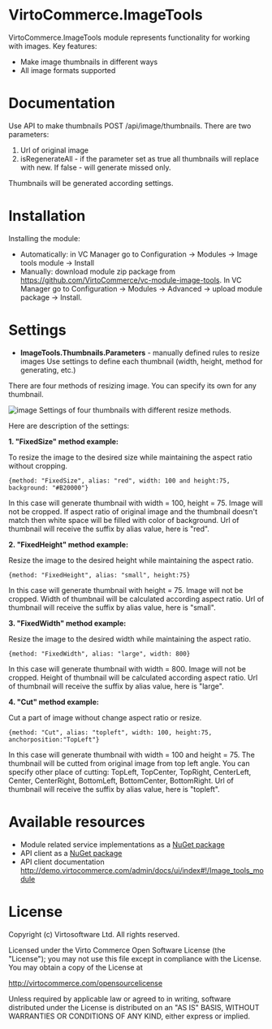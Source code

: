 


# VirtoCommerce.ImageTools
VirtoCommerce.ImageTools module represents functionality for working with images.
Key features:
* Make image thumbnails in different ways
* All image formats supported


# Documentation
Use API to make thumbnails POST /api/image/thumbnails.
There are two parameters:

1. Url of original image
2. isRegenerateAll - if the parameter set as true all thumbnails will replace with new. If false - will generate missed only.

Thumbnails will be generated according settings.

# Installation
Installing the module:
* Automatically: in VC Manager go to Configuration -> Modules -> Image tools module -> Install
* Manually: download module zip package from https://github.com/VirtoCommerce/vc-module-image-tools. In VC Manager go to Configuration -> Modules -> Advanced -> upload module package -> Install.

# Settings
* **ImageTools.Thumbnails.Parameters** -  manually defined rules to resize images
Use settings to define each thumbnail (width, height, method for generating, etc.)

There are four methods of resizing image. You can specify  its own for any thumbnail.

![image](https://cloud.githubusercontent.com/assets/7059355/16415707/e2d4df28-3d3e-11e6-8eba-5a7b8bdcc573.png)
Settings of four thumbnails with different resize methods.

Here are description of the settings:

**1. "FixedSize" method example:**

To resize the image to the desired size while maintaining the aspect ratio without cropping.
```
{method: "FixedSize", alias: "red", width: 100 and height:75, background: "#B20000"} 
```
In this case will generate thumbnail with width = 100, height = 75. Image will not be cropped. If aspect ratio of original image and the thumbnail doesn't match then white space will be filled with color of background. Url of thumbnail will receive the suffix by alias value, here is "red".

**2. "FixedHeight" method example:**

Resize the image to the desired height while maintaining the aspect ratio.
```
{method: "FixedHeight", alias: "small", height:75}
```
In this case will generate thumbnail with height = 75. Image will not be cropped. Width of thumbnail will be calculated according aspect ratio. Url of thumbnail will receive the suffix by alias value, here is "small".

**3. "FixedWidth" method example:**

Resize the image to the desired width while maintaining the aspect ratio.
```
{method: "FixedWidth", alias: "large", width: 800}
```
In this case will generate thumbnail with width = 800. Image will not be cropped. Height of thumbnail will be calculated according aspect ratio. Url of thumbnail will receive the suffix by alias value, here is "large".

**4. "Cut" method example:**

Cut a part of image without change aspect ratio or resize.
```
{method: "Cut", alias: "topleft", width: 100, height:75, anchorposition:"TopLeft"}
```
In this case will generate thumbnail with width = 100 and height = 75. The thumbnail will be cutted from original image from top left angle. You can specify other place of cutting: TopLeft, TopCenter, TopRight, CenterLeft, Center, CenterRight, BottomLeft, BottomCenter, BottomRight.  Url of thumbnail will receive the suffix by alias value, here is "topleft".


# Available resources
* Module related service implementations as a <a href="https://www.nuget.org/packages/VirtoCommerce.ImageTools.Data" target="_blank">NuGet package</a>
* API client as a <a href="https://www.nuget.org/packages/VirtoCommerce.ImageToolsModule.Client" target="_blank">NuGet package</a>
* API client documentation http://demo.virtocommerce.com/admin/docs/ui/index#!/Image_tools_module

# License
Copyright (c) Virtosoftware Ltd.  All rights reserved.

Licensed under the Virto Commerce Open Software License (the "License"); you
may not use this file except in compliance with the License. You may
obtain a copy of the License at

http://virtocommerce.com/opensourcelicense

Unless required by applicable law or agreed to in writing, software
distributed under the License is distributed on an "AS IS" BASIS,
WITHOUT WARRANTIES OR CONDITIONS OF ANY KIND, either express or
implied.

